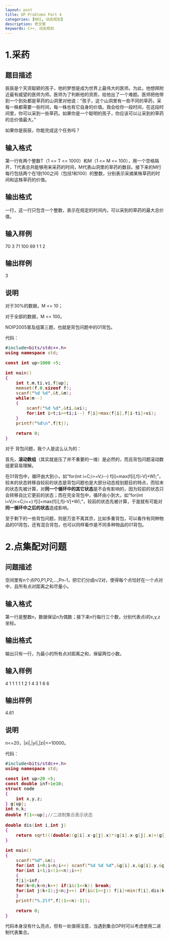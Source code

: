 ```yaml
---
layout: post
title: DP Problems Part 4
categories: [NOI, 动态规划]
description: 老文章
keywords: C++, 动态规划
---
```


# 1.采药

## 题目描述

辰辰是个天资聪颖的孩子，他的梦想是成为世界上最伟大的医师。为此，他想拜附近最有威望的医师为师。医师为了判断他的资质，给他出了一个难题。医师把他带到一个到处都是草药的山洞里对他说：“孩子，这个山洞里有一些不同的草药，采每一株都需要一些时间，每一株也有它自身的价值。我会给你一段时间，在这段时间里，你可以采到一些草药。如果你是一个聪明的孩子，你应该可以让采到的草药的总价值最大。”

如果你是辰辰，你能完成这个任务吗？
<!--more-->
## 输入格式

第一行有两个整数T（1 &lt;= T &lt;= 1000）和M（1 &lt;= M &lt;= 100），用一个空格隔开，T代表总共能够用来采药的时间，M代表山洞里的草药的数目。接下来的M行每行包括两个在1到100之间（包括1和100）的整数，分别表示采摘某株草药的时间和这株草药的价值。

## 输出格式

一行，这一行只包含一个整数，表示在规定的时间内，可以采到的草药的最大总价值。

## **输入样例**

70 3
71 100
69 1
1 2


## 输出样例

3

## 说明

对于30%的数据，M &lt;= 10；

对于全部的数据，M &lt;= 100。

NOIP2005普及组第三题，也就是背包问题中的01背包。

代码：

<pre style="color:#000000;background:transparent;"><span style="color:#004a43;">#</span><span style="color:#004a43;">include</span><span style="color:#800000;">&lt;</span><span style="color:#40015a;">bits/stdc++.h</span><span style="color:#800000;">&gt;</span>
<span style="color:#800000;font-weight:bold;">using</span> <span style="color:#800000;font-weight:bold;">namespace</span> <span style="color:#666616;">std</span><span style="color:#800080;">;</span>

<span style="color:#800000;font-weight:bold;">const</span> <span style="color:#800000;font-weight:bold;">int</span> up<span style="color:#808030;">=</span><span style="color:#008c00;">1000</span> <span style="color:#808030;">+</span><span style="color:#008c00;">5</span><span style="color:#800080;">;</span>

<span style="color:#800000;font-weight:bold;">int</span> <span style="color:#400000;">main</span><span style="color:#808030;">(</span><span style="color:#808030;">)</span>
<span style="color:#800080;">{</span>
    <span style="color:#800000;font-weight:bold;">int</span> t<span style="color:#808030;">,</span>m<span style="color:#808030;">,</span>ti<span style="color:#808030;">,</span>vi<span style="color:#808030;">,</span>f<span style="color:#808030;">[</span>up<span style="color:#808030;">]</span><span style="color:#800080;">;</span>
    <span style="color:#603000;">memset</span><span style="color:#808030;">(</span>f<span style="color:#808030;">,</span><span style="color:#008c00;">0</span><span style="color:#808030;">,</span><span style="color:#800000;font-weight:bold;">sizeof</span> f<span style="color:#808030;">)</span><span style="color:#800080;">;</span>
    <span style="color:#603000;">scanf</span><span style="color:#808030;">(</span><span style="color:#800000;">"</span><span style="color:#007997;">%d</span> <span style="color:#007997;">%d</span><span style="color:#800000;">"</span><span style="color:#808030;">,</span><span style="color:#808030;">&amp;</span>t<span style="color:#808030;">,</span><span style="color:#808030;">&amp;</span>m<span style="color:#808030;">)</span><span style="color:#800080;">;</span>
    <span style="color:#800000;font-weight:bold;">while</span><span style="color:#808030;">(</span>m<span style="color:#808030;">-</span><span style="color:#808030;">-</span><span style="color:#808030;">)</span>
    <span style="color:#800080;">{</span>
        <span style="color:#603000;">scanf</span><span style="color:#808030;">(</span><span style="color:#800000;">"</span><span style="color:#007997;">%d</span> <span style="color:#007997;">%d</span><span style="color:#800000;">"</span><span style="color:#808030;">,</span><span style="color:#808030;">&amp;</span>ti<span style="color:#808030;">,</span><span style="color:#808030;">&amp;</span>vi<span style="color:#808030;">)</span><span style="color:#800080;">;</span>
        <span style="color:#800000;font-weight:bold;">for</span><span style="color:#808030;">(</span><span style="color:#800000;font-weight:bold;">int</span> i<span style="color:#808030;">=</span>t<span style="color:#800080;">;</span>i<span style="color:#808030;">&gt;</span><span style="color:#808030;">=</span>ti<span style="color:#800080;">;</span>i<span style="color:#808030;">-</span><span style="color:#808030;">-</span><span style="color:#808030;">)</span> f<span style="color:#808030;">[</span>i<span style="color:#808030;">]</span><span style="color:#808030;">=</span><span style="color:#603000;">max</span><span style="color:#808030;">(</span>f<span style="color:#808030;">[</span>i<span style="color:#808030;">]</span><span style="color:#808030;">,</span>f<span style="color:#808030;">[</span>i<span style="color:#808030;">-</span>ti<span style="color:#808030;">]</span><span style="color:#808030;">+</span>vi<span style="color:#808030;">)</span><span style="color:#800080;">;</span>
    <span style="color:#800080;">}</span>
    <span style="color:#603000;">printf</span><span style="color:#808030;">(</span><span style="color:#800000;">"</span><span style="color:#007997;">%d</span><span style="color:#0f69ff;">\n</span><span style="color:#800000;">"</span><span style="color:#808030;">,</span>f<span style="color:#808030;">[</span>t<span style="color:#808030;">]</span><span style="color:#808030;">)</span><span style="color:#800080;">;</span>

    <span style="color:#800000;font-weight:bold;">return</span> <span style="color:#008c00;">0</span><span style="color:#800080;">;</span>
<span style="color:#800080;">}</span></pre>


对于 背包问题，我个人是这么认为的：

首先，**滚动数组**（其实就是压了并不重要的一维）是必然的，而且背包问题滚动数组更容易理解。

在01背包中，循环由大到小，如“for(int i=C;i&gt;=V;i--) f[i]=max(f[i],f[i-V]+W);”，较末的状态转移自较前的状态是背包问题也是大部分动态规划题目的特点，而较末的状态先被计算，对**同一个循环中的其它状态**是不会有影响的，因为较前的状态只会转移自比它更前的状态；而在完全背包中，循环由小到大，如“for(int i=V;i&lt;=C;i++) f[i]=max(f[i],f[i-V]+W);”，较前的状态先被计算，于是就有可能对**同一循环中之后的状态**造成影响。

至于剩下的一些背包问题，则是万变不离其宗，比如多重背包，可以看作有同种物品的01背包，还有混合背包，也可以同样看作是不同多种物品的01背包。

# 2.点集配对问题

## 问题描述

空间里有n个点P0,P1,P2,...,Pn-1，把它们分成n/2对，使得每个点恰好在一个点对中，且所有点对距离之和尽量小。

## 输入格式

第一行是整数n，数据保证n为偶数；接下来n行每行三个数，分别代表点i的x,y,z坐标。

## 输出格式

输出只有一行，为最小的所有点对距离之和，保留两位小数。

## 输入样例

4
1 1 1
1 1 2
1 4 3
1 6 6

## 输出样例

4.61

## 说明

n&lt;=20，|xi|,|yi|,|zi|&lt;=10000。

代码：

<pre style="color:#000000;background:transparent;"><span style="color:#004a43;">#</span><span style="color:#004a43;">include</span><span style="color:#800000;">&lt;</span><span style="color:#40015a;">bits/stdc++.h</span><span style="color:#800000;">&gt;</span>
<span style="color:#800000;font-weight:bold;">using</span> <span style="color:#800000;font-weight:bold;">namespace</span> <span style="color:#666616;">std</span><span style="color:#800080;">;</span>

<span style="color:#800000;font-weight:bold;">const</span> <span style="color:#800000;font-weight:bold;">int</span> up<span style="color:#808030;">=</span><span style="color:#008c00;">20</span> <span style="color:#808030;">+</span><span style="color:#008c00;">5</span><span style="color:#800080;">;</span>
<span style="color:#800000;font-weight:bold;">const</span> <span style="color:#800000;font-weight:bold;">double</span> inf<span style="color:#808030;">=</span><span style="color:#008000;">1e10</span><span style="color:#800080;">;</span>
<span style="color:#800000;font-weight:bold;">struct</span> node
<span style="color:#800080;">{</span>
    <span style="color:#800000;font-weight:bold;">int</span> x<span style="color:#808030;">,</span>y<span style="color:#808030;">,</span>z<span style="color:#800080;">;</span>
<span style="color:#800080;">}</span> g<span style="color:#808030;">[</span>up<span style="color:#808030;">]</span><span style="color:#800080;">;</span>
<span style="color:#800000;font-weight:bold;">int</span> n<span style="color:#808030;">,</span>k<span style="color:#800080;">;</span>
<span style="color:#800000;font-weight:bold;">double</span> f<span style="color:#808030;">[</span><span style="color:#008c00;">1</span><span style="color:#808030;">&lt;</span><span style="color:#808030;">&lt;</span>up<span style="color:#808030;">]</span><span style="color:#800080;">;</span><span style="color:#696969;">//二进制集合表示状态</span>

<span style="color:#800000;font-weight:bold;">double</span> dis<span style="color:#808030;">(</span><span style="color:#800000;font-weight:bold;">int</span> i<span style="color:#808030;">,</span><span style="color:#800000;font-weight:bold;">int</span> j<span style="color:#808030;">)</span>
<span style="color:#800080;">{</span>
    <span style="color:#800000;font-weight:bold;">return</span> <span style="color:#603000;">sqrt</span><span style="color:#808030;">(</span><span style="color:#808030;">(</span><span style="color:#808030;">(</span><span style="color:#800000;font-weight:bold;">double</span><span style="color:#808030;">)</span><span style="color:#808030;">(</span>g<span style="color:#808030;">[</span>i<span style="color:#808030;">]</span><span style="color:#808030;">.</span>x<span style="color:#808030;">-</span>g<span style="color:#808030;">[</span>j<span style="color:#808030;">]</span><span style="color:#808030;">.</span>x<span style="color:#808030;">)</span><span style="color:#808030;">*</span><span style="color:#808030;">(</span>g<span style="color:#808030;">[</span>i<span style="color:#808030;">]</span><span style="color:#808030;">.</span>x<span style="color:#808030;">-</span>g<span style="color:#808030;">[</span>j<span style="color:#808030;">]</span><span style="color:#808030;">.</span>x<span style="color:#808030;">)</span><span style="color:#808030;">+</span><span style="color:#808030;">(</span>g<span style="color:#808030;">[</span>i<span style="color:#808030;">]</span><span style="color:#808030;">.</span>y<span style="color:#808030;">-</span>g<span style="color:#808030;">[</span>j<span style="color:#808030;">]</span><span style="color:#808030;">.</span>y<span style="color:#808030;">)</span><span style="color:#808030;">*</span><span style="color:#808030;">(</span>g<span style="color:#808030;">[</span>i<span style="color:#808030;">]</span><span style="color:#808030;">.</span>y<span style="color:#808030;">-</span>g<span style="color:#808030;">[</span>j<span style="color:#808030;">]</span><span style="color:#808030;">.</span>y<span style="color:#808030;">)</span><span style="color:#808030;">+</span><span style="color:#808030;">(</span>g<span style="color:#808030;">[</span>i<span style="color:#808030;">]</span><span style="color:#808030;">.</span>z<span style="color:#808030;">-</span>g<span style="color:#808030;">[</span>j<span style="color:#808030;">]</span><span style="color:#808030;">.</span>z<span style="color:#808030;">)</span><span style="color:#808030;">*</span><span style="color:#808030;">(</span>g<span style="color:#808030;">[</span>i<span style="color:#808030;">]</span><span style="color:#808030;">.</span>z<span style="color:#808030;">-</span>g<span style="color:#808030;">[</span>j<span style="color:#808030;">]</span><span style="color:#808030;">.</span>z<span style="color:#808030;">)</span><span style="color:#808030;">)</span><span style="color:#808030;">)</span><span style="color:#800080;">;</span>
<span style="color:#800080;">}</span>

<span style="color:#800000;font-weight:bold;">int</span> <span style="color:#400000;">main</span><span style="color:#808030;">(</span><span style="color:#808030;">)</span>
<span style="color:#800080;">{</span>
    <span style="color:#603000;">scanf</span><span style="color:#808030;">(</span><span style="color:#800000;">"</span><span style="color:#007997;">%d</span><span style="color:#800000;">"</span><span style="color:#808030;">,</span><span style="color:#808030;">&amp;</span>n<span style="color:#808030;">)</span><span style="color:#800080;">;</span>
    <span style="color:#800000;font-weight:bold;">for</span><span style="color:#808030;">(</span><span style="color:#800000;font-weight:bold;">int</span> i<span style="color:#808030;">=</span><span style="color:#008c00;">0</span><span style="color:#800080;">;</span>i<span style="color:#808030;">&lt;</span>n<span style="color:#800080;">;</span>i<span style="color:#808030;">+</span><span style="color:#808030;">+</span><span style="color:#808030;">)</span> <span style="color:#603000;">scanf</span><span style="color:#808030;">(</span><span style="color:#800000;">"</span><span style="color:#007997;">%d</span> <span style="color:#007997;">%d</span> <span style="color:#007997;">%d</span><span style="color:#800000;">"</span><span style="color:#808030;">,</span><span style="color:#808030;">&amp;</span>g<span style="color:#808030;">[</span>i<span style="color:#808030;">]</span><span style="color:#808030;">.</span>x<span style="color:#808030;">,</span><span style="color:#808030;">&amp;</span>g<span style="color:#808030;">[</span>i<span style="color:#808030;">]</span><span style="color:#808030;">.</span>y<span style="color:#808030;">,</span><span style="color:#808030;">&amp;</span>g<span style="color:#808030;">[</span>i<span style="color:#808030;">]</span><span style="color:#808030;">.</span>z<span style="color:#808030;">)</span><span style="color:#800080;">;</span>
    <span style="color:#800000;font-weight:bold;">for</span><span style="color:#808030;">(</span><span style="color:#800000;font-weight:bold;">int</span> i<span style="color:#808030;">=</span><span style="color:#008c00;">1</span><span style="color:#800080;">;</span>i<span style="color:#808030;">&lt;</span><span style="color:#808030;">(</span><span style="color:#008c00;">1</span><span style="color:#808030;">&lt;</span><span style="color:#808030;">&lt;</span>n<span style="color:#808030;">)</span><span style="color:#800080;">;</span>i<span style="color:#808030;">+</span><span style="color:#808030;">+</span><span style="color:#808030;">)</span>
    <span style="color:#800080;">{</span>
    f<span style="color:#808030;">[</span>i<span style="color:#808030;">]</span><span style="color:#808030;">=</span>inf<span style="color:#800080;">;</span>
    <span style="color:#800000;font-weight:bold;">for</span><span style="color:#808030;">(</span>k<span style="color:#808030;">=</span><span style="color:#008c00;">0</span><span style="color:#800080;">;</span>k<span style="color:#808030;">&lt;</span>n<span style="color:#800080;">;</span>k<span style="color:#808030;">+</span><span style="color:#808030;">+</span><span style="color:#808030;">)</span> <span style="color:#800000;font-weight:bold;">if</span><span style="color:#808030;">(</span>i<span style="color:#808030;">&amp;</span><span style="color:#808030;">(</span><span style="color:#008c00;">1</span><span style="color:#808030;">&lt;</span><span style="color:#808030;">&lt;</span>k<span style="color:#808030;">)</span><span style="color:#808030;">)</span> <span style="color:#800000;font-weight:bold;">break</span><span style="color:#800080;">;</span>
    <span style="color:#800000;font-weight:bold;">for</span><span style="color:#808030;">(</span><span style="color:#800000;font-weight:bold;">int</span> j<span style="color:#808030;">(</span>k<span style="color:#808030;">+</span><span style="color:#008c00;">1</span><span style="color:#808030;">)</span><span style="color:#800080;">;</span>j<span style="color:#808030;">&lt;</span>n<span style="color:#800080;">;</span>j<span style="color:#808030;">+</span><span style="color:#808030;">+</span><span style="color:#808030;">)</span> <span style="color:#800000;font-weight:bold;">if</span><span style="color:#808030;">(</span>i<span style="color:#808030;">&amp;</span><span style="color:#808030;">(</span><span style="color:#008c00;">1</span><span style="color:#808030;">&lt;</span><span style="color:#808030;">&lt;</span>j<span style="color:#808030;">)</span><span style="color:#808030;">)</span> f<span style="color:#808030;">[</span>i<span style="color:#808030;">]</span><span style="color:#808030;">=</span><span style="color:#603000;">min</span><span style="color:#808030;">(</span>f<span style="color:#808030;">[</span>i<span style="color:#808030;">]</span><span style="color:#808030;">,</span>dis<span style="color:#808030;">(</span>k<span style="color:#808030;">,</span>j<span style="color:#808030;">)</span><span style="color:#808030;">+</span>f<span style="color:#808030;">[</span>i<span style="color:#808030;">^</span><span style="color:#808030;">(</span><span style="color:#008c00;">1</span><span style="color:#808030;">&lt;</span><span style="color:#808030;">&lt;</span>j<span style="color:#808030;">)</span><span style="color:#808030;">^</span><span style="color:#808030;">(</span><span style="color:#008c00;">1</span><span style="color:#808030;">&lt;</span><span style="color:#808030;">&lt;</span>k<span style="color:#808030;">)</span><span style="color:#808030;">]</span><span style="color:#808030;">)</span><span style="color:#800080;">;</span>
    <span style="color:#800080;">}</span>
    <span style="color:#603000;">printf</span><span style="color:#808030;">(</span><span style="color:#800000;">"</span><span style="color:#007997;">%.2lf</span><span style="color:#800000;">"</span><span style="color:#808030;">,</span>f<span style="color:#808030;">[</span><span style="color:#808030;">(</span><span style="color:#008c00;">1</span><span style="color:#808030;">&lt;</span><span style="color:#808030;">&lt;</span>n<span style="color:#808030;">)</span><span style="color:#808030;">-</span><span style="color:#008c00;">1</span><span style="color:#808030;">]</span><span style="color:#808030;">)</span><span style="color:#800080;">;</span>

    <span style="color:#800000;font-weight:bold;">return</span> <span style="color:#008c00;">0</span><span style="color:#800080;">;</span>
<span style="color:#800080;">}</span></pre>


代码本身没有什么亮点，但有一处值得注意，当遇到集合DP时可以考虑使用二进制代表集合。